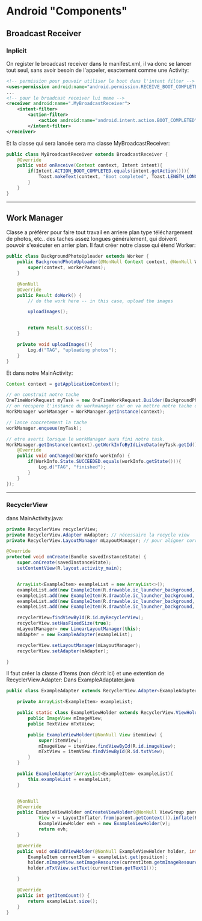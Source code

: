 # Android "Components"

## Broadcast Receiver

### Inplicit

On register le broadcast receiver dans le manifest.xml, il va donc se lancer tout seul, sans avoir besoin de l'appeler, exactement comme une Activity:

```xml
<!-- permission pour pouvoir utiliser le boot dans l'intent filter -->
<uses-permission android:name="android.permission.RECEIVE_BOOT_COMPLETED" /> 
...
<!-- pour le broadcast receiver lui meme -->
<receiver android:name=".MyBroadcastReceiver">
    <intent-filter>
        <action-filter>
            <action android:name="android.intent.action.BOOT_COMPLETED" />
        </intent-filter>
</receiver>
```

Et la classe qui sera lancée sera ma classe MyBroadcastReceiver:

```java
public class MyBroadcastReceiver extends BroadcastReceiver {
    @Override
    public void onReceive(Context context, Intent intent){
        if(Intent.ACTION_BOOT_COMPLETED.equals(intent.getAction())){
            Toast.makeText(context, "Boot completed", Toast.LENGTH_LONG).show();
        }
    }
}
```

---

## Work Manager

Classe a préférer pour faire tout travail en arriere plan type téléchargement de photos, etc.. des taches assez longues généralement, qui doivent pouvoir s'exécuter en arrier plan.
Il faut créer notre classe qui étend Worker:

```java
public class BackgroundPhotoUploader extends Worker {
    public BackgroundPhotoUploader(@NonNull Context context, @NonNull WorkerParameters workerParams) {
        super(context, workerParams);
    }

    @NonNull
    @Override
    public Result doWork() {
        // do the work here -- in this case, upload the images

        uploadImages();


        return Result.success();
    }

    private void uploadImages(){
        Log.d("TAG", "uploading photos");
    }
}
```

Et dans notre MainActivity:

```java
Context context = getApplicationContext();

// on construit notre tache
OneTimeWorkRequest myTask = new OneTimeWorkRequest.Builder(BackgroundPhotoUploader.class).build();
// on recupere l'instance du workmanager car on va mettre notre tache dedans
WorkManager workManager = WorkManager.getInstance(context);

// lance concretement la tache
workManager.enqueue(myTask);

// etre averti lorsque le workManager aura fini notre task.
WorkManager.getInstance(context).getWorkInfoByIdLiveData(myTask.getId()).observe(this, new Observer<WorkInfo>() {
    @Override
    public void onChanged(WorkInfo workInfo) {
        if(WorkInfo.State.SUCCEEDED.equals(workInfo.getState())){
            Log.d("TAG", "finished");
        }
    }
});
```

---

### RecyclerView

dans MainActivity.java:
```java
private RecyclerView recyclerView;
private RecyclerView.Adapter mAdapter; // nécessaire la recycle view
private RecyclerView.LayoutManager mLayoutManager; // pour aligner correctement les items => va creer la ListView

@Override
protected void onCreate(Bundle savedInstanceState) {
    super.onCreate(savedInstanceState);
    setContentView(R.layout.activity_main);


    ArrayList<ExampleItem> exampleList = new ArrayList<>();
    exampleList.add(new ExampleItem(R.drawable.ic_launcher_background, "hello1 ")) ;
    exampleList.add(new ExampleItem(R.drawable.ic_launcher_background, "hello2 ")) ;
    exampleList.add(new ExampleItem(R.drawable.ic_launcher_background, "hello3 ")) ;
    exampleList.add(new ExampleItem(R.drawable.ic_launcher_background, "hello4 ")) ;

    recyclerView=findViewById(R.id.myRecyclerView);
    recyclerView.setHasFixedSize(true);
    mLayoutManager= new LinearLayoutManager(this);
    mAdapter = new ExampleAdapter(exampleList);

    recyclerView.setLayoutManager(mLayoutManager);
    recyclerView.setAdapter(mAdapter);

}
```

Il faut créer la classe d'items (non décrit ici) et une extention de RecyclerView.Adapter:
Dans ExampleAdaptater.java

```java
public class ExampleAdapter extends RecyclerView.Adapter<ExampleAdapter.ExampleViewHolder> {

    private ArrayList<ExampleItem> exampleList;

    public static class ExampleViewHolder extends RecyclerView.ViewHolder{
        public ImageView mImageView;
        public TextView mTxtView;

        public ExampleViewHolder(@NonNull View itemView) {
            super(itemView);
            mImageView = itemView.findViewById(R.id.imageView);
            mTxtView = itemView.findViewById(R.id.txtView);
        }
    }

    public ExampleAdapter(ArrayList<ExampleItem> exampleList){
        this.exampleList = exampleList;
    }


    @NonNull
    @Override
    public ExampleViewHolder onCreateViewHolder(@NonNull ViewGroup parent, int viewType) {
            View v = LayoutInflater.from(parent.getContext()).inflate(R.layout.card_view, parent, false);
            ExampleViewHolder evh = new ExampleViewHolder(v);
            return evh;
    }

    @Override
    public void onBindViewHolder(@NonNull ExampleViewHolder holder, int position) {
        ExampleItem currentItem = exampleList.get(position);
        holder.mImageView.setImageResource(currentItem.getmImageResource());
        holder.mTxtView.setText(currentItem.getText1());

    }

    @Override
    public int getItemCount() {
        return exampleList.size();
    }
}
```




